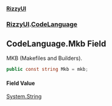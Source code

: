 #### [RizzyUI](index 'index')
### [RizzyUI](RizzyUI 'RizzyUI').[CodeLanguage](RizzyUI.CodeLanguage 'RizzyUI.CodeLanguage')

## CodeLanguage.Mkb Field

MKB (Makefiles and Builders).

```csharp
public const string Mkb = mkb;
```

#### Field Value
[System.String](https://docs.microsoft.com/en-us/dotnet/api/System.String 'System.String')